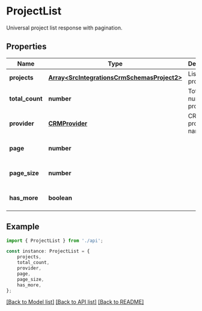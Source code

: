 # ProjectList

Universal project list response with pagination.

## Properties

Name | Type | Description | Notes
------------ | ------------- | ------------- | -------------
**projects** | [**Array&lt;SrcIntegrationsCrmSchemasProject2&gt;**](SrcIntegrationsCrmSchemasProject2.md) | List of projects | [default to undefined]
**total_count** | **number** | Total number of projects | [default to undefined]
**provider** | [**CRMProvider**](CRMProvider.md) | CRM provider name | [default to undefined]
**page** | **number** |  | [optional] [default to undefined]
**page_size** | **number** |  | [optional] [default to undefined]
**has_more** | **boolean** |  | [optional] [default to undefined]

## Example

```typescript
import { ProjectList } from './api';

const instance: ProjectList = {
    projects,
    total_count,
    provider,
    page,
    page_size,
    has_more,
};
```

[[Back to Model list]](../README.md#documentation-for-models) [[Back to API list]](../README.md#documentation-for-api-endpoints) [[Back to README]](../README.md)

